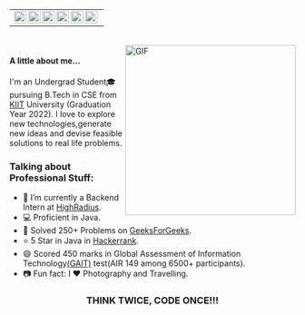 <table>
    <tr>
    <td  align="center">
        <a href="https://www.linkedin.com/in/shivam2608/">
        <img align="left" alt="Shivam | LinkdeIN" width="22px" src="https://cdn.imgbin.com/7/2/20/imgbin-linkedin-cuUL2VG2VGgyy8qC4LY4LWxvy.jpg" />
        </a>
        <a href="https://www.instagram.com/shiv_am">
        <img align="left" alt="Shivam | Instagram" width="22px" height="22px" src="http://assets.stickpng.com/images/580b57fcd9996e24bc43c521.png" />
        </a>
        <a href="https://auth.geeksforgeeks.org/user/shivam2608/practice/">
        <img align="left" alt="Shivam | GeeksForGeeks" width="22px" src="https://media.geeksforgeeks.org/wp-content/cdn-uploads/20190710102234/download3.png" />
        </a>
        <a href="https://www.hackerrank.com/Shiv_am">
        <img align="left" alt="Shivam | Hackerrank" width="22px" src=https://1.bp.blogspot.com/-ULT9oDhqr24/XJYCrttOEpI/AAAAAAAAJYE/inXHXlzblBI3SbcGpiUj4TMNj-E8uPlaQCK4BGAYYCw/s1600/logo%2Bhackerrank%2Bicon.png" />
        </a>
        </a>
        <a href="https://www.codechef.com/users/shiv_am26">
        <img align="left" alt="Shivam | CodeChef" width="22px" src="https://i.pinimg.com/originals/c5/d9/fc/c5d9fc1e18bcf039f464c2ab6cfb3eb6.jpg" />
        </a>
         <a href="https://leetcode.com/shiv_am/">
        <img align="left" alt="Shivam | LeetCode" width="22px" src="https://upload.wikimedia.org/wikipedia/commons/1/19/LeetCode_logo_black.png" />
        </a>
    </td>
    <tr>
</table>
<br>

<img align="right" alt="GIF" src="https://i.pinimg.com/originals/e4/26/70/e426702edf874b181aced1e2fa5c6cde.gif" height=300 width=300/>

#### A little about me...  
I'm an Undergrad Student🎓 pursuing B.Tech in CSE from  [KIIT](https://kiit.ac.in/) University (Graduation Year 2022).   I love to explore new technologies,generate new ideas and devise feasible solutions to real life problems.

### Talking about Professional Stuff:

- 🌱 I’m currently a Backend Intern at [HighRadius](https://www.highradius.com/).
- 💻 Proficient in Java.
- 🥅 Solved 250+ Problems on [GeeksForGeeks](https://auth.geeksforgeeks.org/user/shivam2608/practice/).
- ⭐ 5 Star in Java in [Hackerrank](https://www.hackerrank.com/Shiv_am).
- 😄 Scored 450 marks in Global Assessment of Information Technology[(GAIT)](https://drive.google.com/file/d/1i191OFqaTyuc7TcWdwOtX4aXyAvxPmXt/view) test(AIR 149 among 6500+ participants).
- 📷 Fun fact: I ❤️ Photography and Travelling. 


<div align="center">

### THINK TWICE, CODE ONCE!!!

</div>
